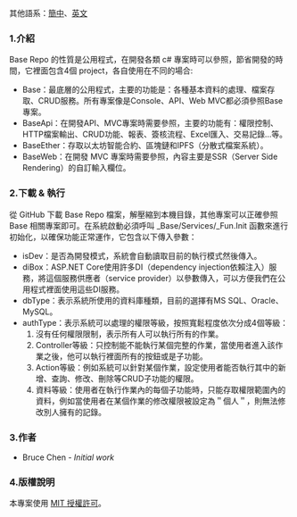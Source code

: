 其他語系：[簡中](Readme-CN.md)、[英文](Readme.md)

### 1.介紹

Base Repo 的性質是公用程式，在開發各類 c# 專案時可以參照，節省開發的時間，它裡面包含4個 project，各自使用在不同的場合: 
 - Base：最底層的公用程式，主要的功能是：各種基本資料的處理、檔案存取、CRUD服務。所有專案像是Console、API、Web MVC都必須參照Base專案。
 - BaseApi：在開發API、MVC專案時需要參照，主要的功能有：權限控制、HTTP檔案輸出、CRUD功能、報表、簽核流程、Excel匯入、交易記錄…等。
 - BaseEther：存取以太坊智能合約、區塊鏈和IPFS（分散式檔案系統）。
 - BaseWeb：在開發 MVC 專案時需要參照，內容主要是SSR（Server Side Rendering）的自訂輸入欄位。

### 2.下載 & 執行
從 GitHub 下載 Base Repo 檔案，解壓縮到本機目錄，其他專案可以正確參照 Base 相關專案即可。在系統啟動必須呼叫 _Base/Services/_Fun.Init 函數來進行初始化，以確保功能正常運作，它包含以下傳入參數：
 * isDev：是否為開發模式，系統會自動讀取目前的執行模式然後傳入。
 * diBox：ASP.NET Core使用許多DI（dependency injection依賴注入）服務，將這個服務供應者（service provider）以參數傳入，可以方便我們在公用程式裡面使用這些DI服務。
 * dbType：表示系統所使用的資料庫種類，目前的選擇有MS SQL、Oracle、MySQL。
 * authType：表示系統可以處理的權限等級，按照寬鬆程度依次分成4個等級：
    1. 沒有任何權限限制，表示所有人可以執行所有的作業。
    2. Controller等級：只控制能不能執行某個完整的作業，當使用者進入該作業之後，他可以執行裡面所有的按鈕或是子功能。
    3. Action等級：例如系統可以針對某個作業，設定使用者能否執行其中的新增、查詢、修改、刪除等CRUD子功能的權限。
    4. 資料等級：使用者在執行作業內的每個子功能時，只能存取權限範圍內的資料，例如當使用者在某個作業的修改權限被設定為＂個人＂，則無法修改別人擁有的記錄。

### 3.作者

 - Bruce Chen - *Initial work*

### 4.版權說明

本專案使用 [MIT 授權許可](https://zh.wikipedia.org/zh-tw/MIT許可證)。